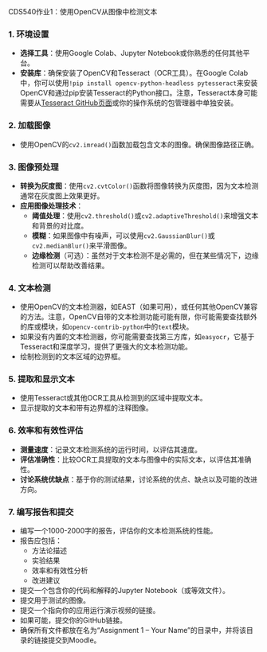CDS540作业1：使用OpenCV从图像中检测文本

### 1. 环境设置

- **选择工具**：使用Google Colab、Jupyter Notebook或你熟悉的任何其他平台。
- **安装库**：确保安装了OpenCV和Tesseract（OCR工具）。在Google Colab中，你可以使用`!pip install opencv-python-headless pytesseract`来安装OpenCV和通过pip安装Tesseract的Python接口。注意，Tesseract本身可能需要从[Tesseract GitHub页面](https://github.com/tesseract-ocr/tesseract)或你的操作系统的包管理器中单独安装。

### 2. 加载图像

- 使用OpenCV的`cv2.imread()`函数加载包含文本的图像。确保图像路径正确。

### 3. 图像预处理

- **转换为灰度图**：使用`cv2.cvtColor()`函数将图像转换为灰度图，因为文本检测通常在灰度图上效果更好。
- **应用图像处理技术**：
  - **阈值处理**：使用`cv2.threshold()`或`cv2.adaptiveThreshold()`来增强文本和背景的对比度。
  - **模糊**：如果图像中有噪声，可以使用`cv2.GaussianBlur()`或`cv2.medianBlur()`来平滑图像。
  - **边缘检测**（可选）：虽然对于文本检测不是必需的，但在某些情况下，边缘检测可以帮助改善结果。

### 4. 文本检测

- 使用OpenCV的文本检测器，如EAST（如果可用），或任何其他OpenCV兼容的方法。注意，OpenCV自带的文本检测功能可能有限，你可能需要查找额外的库或模块，如`opencv-contrib-python`中的`text`模块。
- 如果没有内置的文本检测器，你可能需要查找第三方库，如`easyocr`，它基于Tesseract和深度学习，提供了更强大的文本检测功能。
- 绘制检测到的文本区域的边界框。

### 5. 提取和显示文本

- 使用Tesseract或其他OCR工具从检测到的区域中提取文本。
- 显示提取的文本和带有边界框的注释图像。

### 6. 效率和有效性评估

- **测量速度**：记录文本检测系统的运行时间，以评估其速度。
- **评估准确性**：比较OCR工具提取的文本与图像中的实际文本，以评估其准确性。
- **讨论系统优缺点**：基于你的测试结果，讨论系统的优点、缺点以及可能的改进方向。

### 7. 编写报告和提交

- 编写一个1000-2000字的报告，评估你的文本检测系统的性能。
- 报告应包括：
  - 方法论描述
  - 实验结果
  - 效率和有效性分析
  - 改进建议
- 提交一个包含你的代码和解释的Jupyter Notebook（或等效文件）。
- 提交用于测试的图像。
- 提交一个指向你的应用运行演示视频的链接。
- 如果可能，提交你的GitHub链接。
- 确保所有文件都放在名为“Assignment 1 – Your Name”的目录中，并将该目录的链接提交到Moodle。


